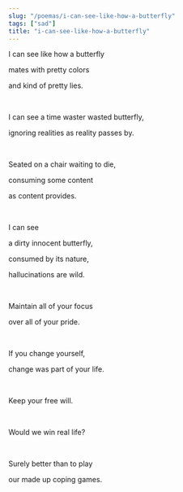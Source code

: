 ```yaml
---
slug: "/poemas/i-can-see-like-how-a-butterfly"
tags: ["sad"]
title: "i-can-see-like-how-a-butterfly"
---
```

I can see like how a butterfly

mates with pretty colors 

and kind of pretty lies.

&nbsp;

I can see a time waster wasted butterfly, 

ignoring realities as reality passes by.

&nbsp;

Seated on a chair waiting to die, 

consuming some content 

as content provides.

&nbsp;

I can see 

a dirty innocent butterfly, 

consumed by its nature,

hallucinations are wild.

&nbsp;

Maintain all of your focus 

over all of your pride.

&nbsp;

If you change yourself, 

change was part of your life.

&nbsp;

Keep your free will.

&nbsp;

Would we win real life?

&nbsp;

Surely better than to play 

our made up coping games.
